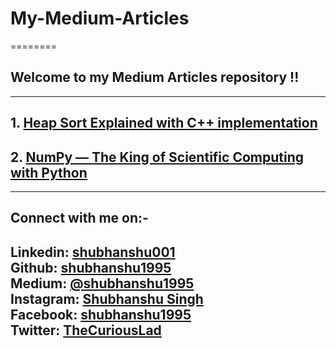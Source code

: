# My-Medium-Articles
========
## Welcome to my Medium Articles repository !!
---
## 1. [Heap Sort Explained with C++ implementation](https://medium.com/@shubhanshu1995/heap-sort-explained-with-c-implementation-85e4fe3f5279)
## 2. [NumPy — The King of Scientific Computing with Python](https://towardsdatascience.com/numpy-the-king-of-scientific-computing-with-python-d1de680b811d?source=friends_link&sk=5de650b6beb5fc66ac5f7164c1eceac3)
---

## Connect with me on:-
**Linkedin:** [shubhanshu001](https://www.linkedin.com/in/shubhanshu001/) <br />
**Github:** [shubhanshu1995](https://github.com/shubhanshu1995) <br />
**Medium:** [@shubhanshu1995](https://medium.com/@shubhanshu1995) <br />
**Instagram:** [Shubhanshu Singh](https://www.instagram.com/shubhanshu._.singh/) <br />
**Facebook:** [shubhanshu1995](https://www.facebook.com/shubhanshu1995) <br />
**Twitter:** [TheCuriousLad](https://twitter.com/TheCuriousLad) <br />
---


